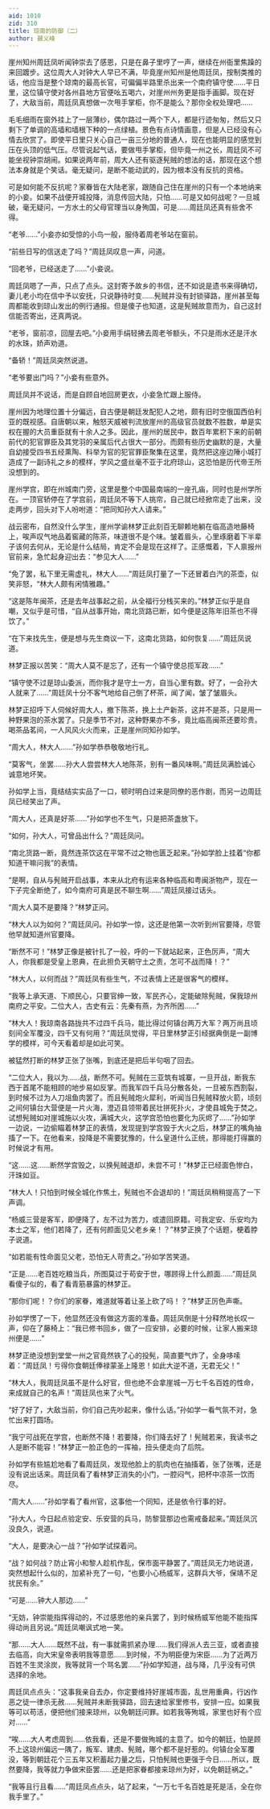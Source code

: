 ```yaml
---
aid: 1010
zid: 310
title: 琼南的防御（二）
author: 聂义峰
---
```


崖州知州周廷凤听闻钟崇去了感恩，只是在鼻子里哼了一声，继续在州衙里焦躁的来回踱步。这位周大人对钟大人早已不满，毕竟崖州知州是他周廷凤，按制类推的话，他应当是整个琼南的最高长官，可偏偏半路里杀出来一个南府镇守使……平日里，这位镇守使对各州县地方官便吆五喝六，对崖州州务更是指手画脚。现在好了，大敌当前，周廷凤真想做一次甩手掌柜，你不是能么？那你全权处理吧……

毛毛细雨在窗外挂上了一层薄纱，偶尔路过一两个下人，都是行迹匆匆，然后又只剩下了单调的高墙和墙根下种的一点绿植。景色有点诗情画意，但是人已经没有心情去欣赏了。即使平日里只关心自己一亩三分地的普通人，现在也能明显的感觉到压在头顶的低气压。尽管说起气话，要做甩手掌柜，但毕竟一州之长，周廷凤不可能坐视钟崇胡闹。如果说两年前，周大人还有驱逐髡贼的想法的话，那现在这个想法本身就是个笑话。毫无疑问，是断不能动武的，因为根本没有反抗的资格。

可是如何能不反抗呢？家眷皆在大陆老家，跟随自己住在崖州的只有一个本地纳来的小妾。如果不战便开城投降，消息传回大陆，只怕……可是又如何战呢？一旦城破，毫无疑问，一方水土的父母官理当以身殉国，可是……周廷凤还真有些舍不得。

“老爷……”小妾亦如受惊的小鸟一般，服侍着周老爷站在窗前。

“前些日写的信送走了吗？”周廷凤叹息一声，问道。

“回老爷，已经送走了……”小妾说。

周廷凤嗯了一声，只点了点头。这封寄予故乡的书信，还不如说是遗书来得确切，妻儿老小均在信中予以安抚，只说静待时变……髡贼并没有封锁驿路，崖州甚至每周都能收到琼山发出的例行通报。但是傻子也知道，这是髡贼故意而为，自己这封信能否寄出，还真两说。

“老爷，窗前凉，回屋去吧。”小妾用手绢轻拂去周老爷额头，不只是雨水还是汗水的水珠，娇声劝道。

“备轿！”周廷凤突然说道。

“老爷要出门吗？”小妾有些意外。

周廷凤并不说话，而是自顾自地回房更衣，小妾急忙跟上服侍。

崖州因为地理位置十分偏远，自古便是朝廷发配犯人之地，颇有旧时空俄国西伯利亚的既视感。自唐朝以来，触怒天威被判流放崖州的高级官员就数不胜数，单是实权在握的大员重臣就有十余人之多。因此，崖州的居民中，数百年累积下来的前朝前代的犯官罪臣及其党羽的亲属后代占很大一部分。而颇有些历史幽默的是，大量自幼接受四书五经熏陶、科举为官的犯官罪臣聚集在这里，竟然把这座边陲小城打造成了一副诗礼之乡的模样，学风之盛丝毫不亚于北府琼山，这恐怕是历代帝王所没想到的。

崖州学宫，即在州城南门旁，这里是整个中国最南端的一座孔庙，同时也是州学所在。一顶官轿停在了学宫前，周廷凤不等下人挑帘，自己就已经掀帘走了出来，没走两步，回头对下人吩咐道：“把同知孙大人请来。”

战云密布，自然没什么学生，崖州学谕林梦正此刻百无聊赖地躺在临高造地藤椅上，唉声叹气地品着窖藏的陈茶，味道很不是个味。皱着眉头，心里琢磨着下半辈子该何去何从，无论是什么结局，肯定不会是现在这样了。正感慨着，下人禀报州官前来，急忙起身迎出去：“参见大人……”

“免了罢，私下里无需虚礼，林大人……”周廷凤打量了一下还冒着白汽的茶壶，似笑非怒，“林大人颇有闲情雅趣。”

“这是陈年闽茶，还是去年战事起之前，从全福行分栈买来的。”林梦正似乎是自嘲，又似乎是可惜，“自从战事开始，南北货路已断，如今便是这陈年旧茶也不得饮了。”

“在下来找先生，便是想与先生商议一下，这南北货路，如何恢复……”周廷凤说道。

林梦正报以苦笑：“周大人莫不是忘了，还有一个镇守使总揽军政……”

“镇守使不过是琼山委派，而你我才是守土一方，自当心里有数。好了，一会孙大人就来了……”周廷凤十分不客气地给自己倒了杯茶，闻了闻，皱了皱眉头。

林梦正招呼下人伺候好周大人，撤下陈茶，换上土产新茶，这并不是茶，只是用一种野果泡的茶水罢了。只是季节不对，这种野果亦不多，竟比临高闽茶还要珍贵。喝茶品茗间，一人风风火火而来，正是崖州同知孙如学。

“周大人，林大人……”孙如学恭恭敬敬地行礼。

“莫客气，坐罢……孙大人尝尝林大人地陈茶，别有一番风味啊。”周廷凤满脸诚心诚意地坏笑。

孙如学上当，竟结结实实品了一口，顿时明白过来是同僚的恶作剧，而另一边周廷凤已经笑出了声。

“周大人，还真是好茶……”孙如学也不生气，只是把茶盏放下。

“如何，孙大人，可曾品出什么？”周廷凤问。

“南北货路一断，竟然连茶饮这在平常不过之物也匮乏起来。”孙如学脸上挂着“你都知道干嘛问我”的表情。

“是啊，自从与髡贼开启战事，本来从北府有运来各种临高和粤闽浙物产，现在一下子完全断绝了，如今南府可真是民不聊生啊……”周廷凤接过话头。

“周大人莫不是要降？”林梦正问。

“林大人以为如何？”周廷凤问。孙如学一惊，这还是他第一次听到州官要降，尽管他早就知道州官要降。

“断然不可！”林梦正像是被针扎了一般，呼的一下就站起来，正色厉声，“周大人，你我都是受皇上恩典，在此担负天朝守土之责，怎可不战而降！？”

“林大人，以何而战？”周廷凤有些生气，不过表情上还是很客气的模样。

“我等上承天道、下顺民心，只要官绅一致，军民齐心，定能破除髡贼，保我琼州南府之平安。二位大人，古史有云：先秦有燕，为齐所困……”

“林大人！我琼南各路拢共不过四千兵马，能比得过何镇台两万大军？两万尚且顷刻间全军覆没，四千又有何用？”周廷凤觉得，平日里林梦正引经据典倒是一副博学的模样，可今天看着却是如此可笑。

被猛然打断的林梦正张了张嘴，到底还是把后半句咽了回去。

“二位大人，我以为……战，断然不可。髡贼在三亚筑有城寨，一旦开战，断我东西于首尾不能相顾的地步易如反掌。而我军四千兵马分散各处，一旦被东西割裂，到时候不过为人刀俎鱼肉罢了。而且髡贼炮火犀利，听闻当日髡贼释放火箭，顷刻之间何镇台大营便是一片火海，澄迈县领带着民壮拼死扑火，才使县城免于焚之。试想髡贼如对崖城施以火攻，满城大火，这学宫恐怕也要化为灰烬了……”孙如学一边说，一边偷瞄着林梦正的表情，发现提到学宫毁于大火之后，林梦正的嘴角抽搐了一下。在他看来，投降是不需要犹豫的，什么皇道什么正统，那得能打得赢的时候说才有用。

“这……这……断然学宫毁之，以换髡贼退却，未尝不可！”林梦正已经面色惨白，汗珠如豆。

“林大人！只怕到时候全城化作焦土，髡贼也不会退却的！”周廷凤稍稍提高了一下声调。

“杨威三营是客军，即便降了，左不过为苦力，或遣回原籍。可我定安、乐安均为本土之军，他们若降了，还有何颜面见父老乡亲！？”林梦正换了个话题，梗着脖子说道。

“如若能有性命面见父老，恐怕无人苛责之。”孙如学苦笑道。

“正是……老百姓吃粮当兵，所图莫过于苟安于世，哪顾得上什么颜面……”周廷凤看傻子似的，看了看青筋暴露的林梦正。

“那你们呢！？你们的家眷，难道就等着让圣上砍了吗！？”林梦正厉色声嘶。

孙如学愣了一下，他显然还没有做这方面的准备。周廷凤倒是十分释然地长叹一声，仰在了藤椅上：“我已修书回乡，做了一应安排，必要的时候，让家人搬来琼州便是……”

林梦正绝没想到堂堂一州之官竟然铁了心的投髡，简直要气炸了，全身哆嗦着：“周廷凤！亏得你食朝廷俸禄蒙圣上隆恩！如此大逆不道，无君无父！”

“林大人，我周廷凤虽不是什么好官，但也绝不会拿崖城一万七千名百姓的性命，来成就自己的名声！”周廷凤也来了火气。

“好了好了，大敌当前，你们自己先吵起来，像什么话。”孙如学一看气氛不对，急忙出来打圆场。

“我宁可战死在学宫，也断然不降！若要降，你们降去好了！髡贼若来，我读书之人是断不能容！”林梦正一脸正色的一挥袖，扭头便走向了后院。

孙如学有些尴尬地看了看周廷凤，发现他脸上的肌肉也在抽搐着，张了张嘴，还是没有说出话来。周廷凤看了看林梦正消失的小门，一腔闷气，把杯中凉茶一饮而尽。

“周大人……”孙如学看了看州官，这事他一个同知，还是依令行事的好。

“孙大人，今日起点验定安、乐安营的兵马，防黎营那边也需戒备起来。”周廷凤沉没良久，说道。

“大人，是要决心一战？”孙如学试探着问。

“战？如何战？防止宵小和黎人趁机作乱，保市面平静罢了。”周廷凤无力地说道，突然想起什么似的，加紧补充了一句，“也要小心杨威军，这群兵大爷，保靖不足扰民有余。”

“可是……钟大人那边……”

“无妨，钟崇能指挥得动的，不过感恩他的亲兵罢了，到时候杨威军他能不能指挥得动尚且另说。”周廷凤嘲讽式地一笑。

“那……大人……既然不战，有一事就需抓紧办理……我们得派人去三亚，或者直接去临高，向大宋皇帝表明我等意愿……到时候，不为明臣便为宋臣……为了近两万百姓不生灵涂炭，我等就背一个骂名罢……”孙如学知道，战与降，几乎没有可供选择的余地。

周廷凤点点头：“这事我亲自去办，你定要维持好崖城市面，乱世用重典，行凶作恶之徒一律杀无赦……髡贼并未断我驿路，回去速给家里修书，安排一应。如果我等可以苟活，便把他们接来琼州，以免朝廷问罪。如若我等殉城，家里也好有个应对……”

“唉……大人考虑周到……依我看，还是不要做殉城的主意了。如今的朝廷，怕是顾不上这琼州偏远一隅了，叛军、建虏、髡贼，哪个都不是好惹的。何镇台全军覆没，等到朝廷花个三五年又积蓄起力量之后，只怕髡贼也更强于今日……所以，既然要降，我等就力争做宋臣罢……还是把家眷都接来琼州为好，以免朝廷祸之。”

“我等且行且看……”周廷凤点点头，站了起来，“一万七千名百姓是死是活，全在你我手里了。”
